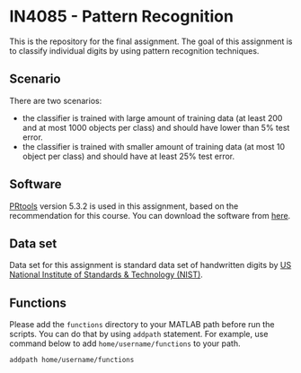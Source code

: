 # IN4085 - Pattern Recognition

This is the repository for the final assignment. The goal of this assignment is
to classify individual digits by using pattern recognition techniques.

## Scenario
There are two scenarios:
- the classifier is trained with large amount of training data (at least 200
and at most 1000 objects per class) and should have lower than 5% test error.
- the classifier is trained with smaller amount of training data (at most 10
object per class) and should have at least 25% test error.

## Software
[PRtools](http://prtools.org/) version 5.3.2 is used in this assignment,
based on the recommendation for this course. You can download the software from
[here](http://37steps.com/software/).

## Data set
Data set for this assignment is standard data set of handwritten digits by
[US National Institute of Standards & Technology (NIST)](http://www.nist.gov/).

## Functions
Please add the `functions` directory to your MATLAB path before run the scripts.
You can do that by using `addpath` statement. For example, use command below
to add `home/username/functions` to your path.

```
addpath home/username/functions
```
